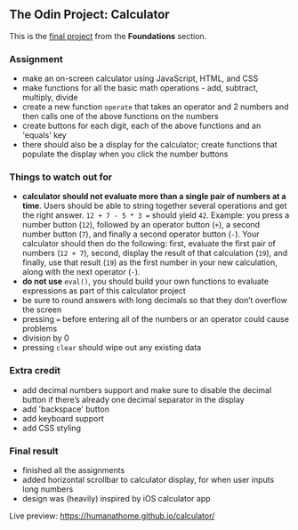 ## The Odin Project: Calculator
This is the [final project](https://www.theodinproject.com/lessons/foundations-calculator) from the **Foundations** section.

### Assignment

- make an on-screen calculator using JavaScript, HTML, and CSS
- make functions for all the basic math operations - add, subtract, multiply, divide
- create a new function `operate` that takes an operator and 2 numbers and then calls one of the above functions on the numbers
- create buttons for each digit, each of the above functions and an 'equals' key
- there should also be a display for the calculator; create functions that populate the display when you click the number buttons

### Things to watch out for


- **calculator should not evaluate more than a single pair of numbers at a time**. Users should be able to string together 
several operations and get the right answer. `12 + 7 - 5 * 3 =` should yield `42`. Example: you press a number 
button (`12`), followed by an operator button (`+`), a second number button (`7`), and finally a second operator button (`-`).
Your calculator should then do the following: first, evaluate the first pair of numbers (`12 + 7`), second, display the 
result of that calculation (`19`), and finally, use that result (`19`) as the first number in your new calculation, along 
with the next operator (`-`).
- **do not use** `eval()`, you should build your own functions to evaluate expressions as part of this calculator project
- be sure to round answers with long decimals so that they don’t overflow the screen
- pressing `=` before entering all of the numbers or an operator could cause problems
- division by 0
- pressing `clear` should wipe out any existing data

### Extra credit
- add decimal numbers support and make sure to disable the decimal button if there’s already one decimal separator in 
the display
- add 'backspace' button
- add keyboard support
- add CSS styling

### Final result
- finished all the assignments
- added horizontal scrollbar to calculator display, for when user inputs long numbers
- design was (heavily) inspired by iOS calculator app

Live preview: https://humanathome.github.io/calculator/
